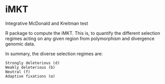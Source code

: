 # iMKT
Integrative McDonald and Kreitman test

R package to compute the iMKT. This is, to quantify the different selection regimes acting on any given region from polymorphism and divergence genomic data.

In summary, the diverse selection regimes are:

    Strongly deleterious (d)
    Weakly deleterious (b)
    Neutral (f)
    Adaptive fixations (α)
